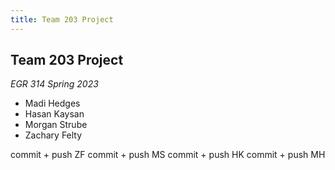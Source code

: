```yaml
---
title: Team 203 Project
---
```


## Team 203 Project

_EGR 314_
_Spring 2023_

* Madi Hedges
* Hasan Kaysan
* Morgan Strube 
* Zachary Felty

commit + push ZF
commit + push MS
commit + push HK
commit + push MH